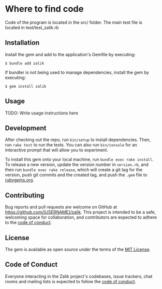 # Where to find code
Code of the program is located in the src/ folder. The main test file is located
in test/test_zalik.rb

## Installation

Install the gem and add to the application's Gemfile by executing:

    $ bundle add zalik

If bundler is not being used to manage dependencies, install the gem by executing:

    $ gem install zalik

## Usage

TODO: Write usage instructions here

## Development

After checking out the repo, run `bin/setup` to install dependencies. Then, run `rake test` to run the tests. You can also run `bin/console` for an interactive prompt that will allow you to experiment.

To install this gem onto your local machine, run `bundle exec rake install`. To release a new version, update the version number in `version.rb`, and then run `bundle exec rake release`, which will create a git tag for the version, push git commits and the created tag, and push the `.gem` file to [rubygems.org](https://rubygems.org).

## Contributing

Bug reports and pull requests are welcome on GitHub at https://github.com/[USERNAME]/zalik. This project is intended to be a safe, welcoming space for collaboration, and contributors are expected to adhere to the [code of conduct](https://github.com/[USERNAME]/zalik/blob/main/CODE_OF_CONDUCT.md).

## License

The gem is available as open source under the terms of the [MIT License](https://opensource.org/licenses/MIT).

## Code of Conduct

Everyone interacting in the Zalik project's codebases, issue trackers, chat rooms and mailing lists is expected to follow the [code of conduct](https://github.com/[USERNAME]/zalik/blob/main/CODE_OF_CONDUCT.md).

